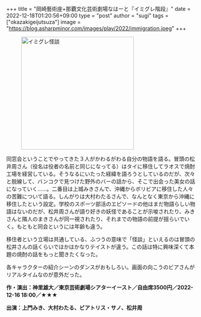 +++
title = "岡崎藝術座+那覇文化芸術劇場なはーと『イミグレ階段』"
date = 2022-12-18T01:20:56+09:00
type = "post"
author = "sugi"
tags = ["okazakigeijutsuza"]
image = "https://blog.asharpminor.com/images/play/2022/immigration.jpeg"
+++
<figure class="alignleft"><img src="/images/play/2022/immigration.jpeg" alt="イミグレ怪談" style="width: 300px !important;"></figure>

同窓会ということでやってきた３人がかわるがわる自分の物語を語る。冒頭の松井周さん（役名は役者の名前と同じになってる）はタイに移住してラオスで焼酎工場を経営している。そうなるにいたった経緯を語ろうとしているのだが、次々と脱線して、バンコクで見つけた野外のバーの話から、そこで出会った美女の話になっていく……。二番目は上城みきさんで、沖縄からボリビアに移住した人々の苦難について語る。しんがりは大村わたるさんで、なんとなく東京から沖縄に移住したという設定。学校のスポーツ部活のエピソードの他はまだ物語らしい物語はないのだが、松井周さんが語り好きの妖怪であることが示唆されたり、みきさんと隣人のまきさんが同一視されたり、それまでの物語の前提が揺らいでいく。もともと同会というには年齢も違う。

移住者という立場は共通している、ふつうの意味で「怪談」といえるのは冒頭の松井さんの話くらいでほかはかなりテイストが違う。この話は特に興味深くて本題の焼酎の話をもっと聞きたくなった。

各キャラクターの紹介シーンのダンスがおもしろい。画面の向こうのビアさんがリアルタイムなのが意外だった。

**作・演出：神里雄大／東京芸術劇場シアターイースト／自由席3500円／2022-12-16 18:00／★★★**

**出演：上門みき、大村わたる、ビアトリス・サノ、松井周**